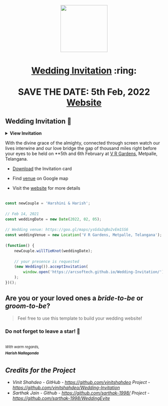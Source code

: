
<p align="center"><a href="https://www.sarthakj.me/WeddingEvite/"><img src="./assets/img/wedding.gif" width="150px" height="150px"/></a></p>
<h1 align="center"><a href="https://arcsoftech.github.io/Wedding-Invitation//assets/WeddingInvite.pdf">Wedding Invitation</a> :ring: <br> <br> SAVE THE DATE: 5th Feb, 2022 <br> <a href="https://arcsoftech.github.io/Wedding-Invitation/">Website</a></h1>



## Wedding Invitation :ring:

<details>
  <summary><strong>View Invitation</strong></summary>
  <a href="https://arcsoftech.github.io/Wedding-Invitation/"><img src="./assets/img/2.png" /></a>
</details>

With the divine grace of the almighty,
         connected through screen watch our lives interwine and our love bridge the gap of thousand miles right before your eyes to be held on **5th and 6th February at [V R Gardens](https://goo.gl/maps/ysGda2qBo2vEm1SS6),  Metpalle, Telangana.

- [Download](https://arcsoftech.github.io/Wedding-Invitation//assets/WeddingInvite.pdf) the Invitation card

- Find [venue](https://goo.gl/maps/ysGda2qBo2vEm1SS6) on Google map

- Visit the [website](https://arcsoftech.github.io/Wedding-Invitation/) for more details


```js

const newCouple = 'Harshini & Harish';

// Feb 14, 2021
const weddingDate = new Date(2022, 02, 05);

// Wedding venue: https://goo.gl/maps/ysGda2qBo2vEm1SS6
const weddingVenue = new Location('V R Gardens, Metpalle, Telangana');

(function() {
    newCouple.willTieKnot(weddingDate);

    // your presence is requested
    (new Wedding()).acceptInvitation(
        window.open('https://arcsoftech.github.io/Wedding-Invitation/')
    );
})();


```
## Are you or your loved ones a *bride-to-be* or *groom-to-be*? 
> Feel free to use this template to build your wedding website!

### Do not forget to leave a star! :hugs:

<br><sup><i>With warm regards,<br>
**Harish Nallagonda**<i></sup><br>

## Credits for the Project 

* Vinit Shahdeo - GitHub - https://github.com/vinitshahdeo  Project - https://github.com/vinitshahdeo/Wedding-Invitation
* Sarthak Jain - Github - https://github.com/sarthak-1998/  Project - https://github.com/sarthak-1998/WeddingEvite
